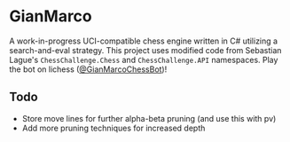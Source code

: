 # GianMarco

A work-in-progress UCI-compatible chess engine written in C# utilizing a search-and-eval strategy. This project uses modified code from Sebastian Lague's `ChessChallenge.Chess` and `ChessChallenge.API` namespaces. Play the bot on lichess ([@GianMarcoChessBot](https://lichess.org/@/GianMarcoChessBot))!

## Todo
- Store move lines for further alpha-beta pruning (and use this with pv)
- Add more pruning techniques for increased depth